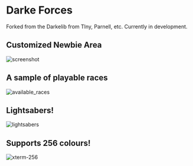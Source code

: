 # Darke Forces
Forked from the Darkelib from Tlny, Parnell, etc.  Currently in development.

## Customized Newbie Area
![screenshot](https://i.imgur.com/ZMvgc73.png)

## A sample of playable races
![available_races](https://i.imgur.com/g23BOkK.png)

## Lightsabers!
![lightsabers](https://i.imgur.com/Ws3P0u4.png)

## Supports 256 colours!
![xterm-256](https://i.imgur.com/s0afmmS.png)
